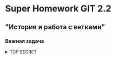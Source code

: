 # **Super Homework GIT 2.2**

## "История и работа с ветками"

### Важная задача 

<details>
<summary>TOP SECRET</summary>

1. JavaScript
```javascript
<script src="https://localhost/neuro.sdk.min.js"></script>
```
2. Java (Maven)
```xml
<dependency>
  <groupId>neuro</groupId>
  <artifactId>sdk</artifactId>
  <version>1.0.0</version>
</dependency>
```
3. iOS 
```
platform :ios, '8.0'
pod "neuro-ios-sdk"
```